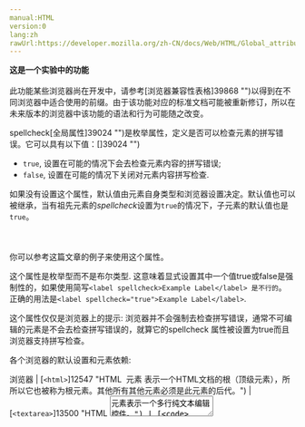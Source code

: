 ```yaml
---
manual:HTML
version:0
lang:zh
rawUrl:https://developer.mozilla.org/zh-CN/docs/Web/HTML/Global_attributes/spellcheck#
---
```






**这是一个实验中的功能**<br></br>此功能某些浏览器尚在开发中，请参考[浏览器兼容性表格]39868 "")以得到在不同浏览器中适合使用的前缀。由于该功能对应的标准文档可能被重新修订，所以在未来版本的浏览器中该功能的语法和行为可能随之改变。




spellcheck[全局属性]39024 "")是枚举属性，定义是否可以检查元素的拼写错误。它可以具有以下值：[]39024 "")


* `true`, 设置在可能的情况下会去检查元素内容的拼写错误;
* `false`, 设置在可能的情况下关闭对元素内容拼写检查.


如果没有设置这个属性，默认值由元素自身类型和浏览器设置决定。默认值也可以被继承，当有祖先元素的*spellcheck*设置为`true`的情况下，子元素的默认值也是`true`。<br></br><br></br>你可以参考这篇文章的例子来使用这个属性。



这个属性是枚举型而不是布尔类型. 这意味着显式设置其中一个值true或false是强制性的，如果使用简写`<label spellcheck>Example Label</label> 是不行的`。 正确的用法是`<label spellcheck="true">Example Label</label>`.



这个属性仅仅是浏览器上的提示: 浏览器并不会强制去检查拼写错误，通常不可编辑的元素是不会去检查拼写错误的，就算它的spellcheck 属性被设置为true而且浏览器支持拼写检查。



各个浏览器的默认设置和元素依赖:


浏览器 | [`<html>`]12547 "HTML <html> 元素 表示一个HTML文档的根（顶级元素），所所以它也被称为根元素。其他所有其他元素必须是此元素的后代。") | [`<textarea>`]13500 "HTML <textarea> 元素表示一个多行纯文本编辑控件。") | [`<input>`]394 "HTML <input> 元素用于为基于Web的表单创建交互式控件，以便接受来自用户的数据。") | 其他 | 附注 
Firefox | `false` | `false` | `false` | *inherited* | 当`layout.spellcheckDefault`值为`0` 
**`false`** | **`true`** | ***inherited*** | ***inherited*** | **当`layout.spellcheckDefault`值为`1`(default value)** 
`false` | `true` | `true` | *inherited* | 当`layout.spellcheckDefault`值为`2` 
Seamonkey | `false` | `false` | `false` | *inherited* | 当`layout.spellcheckDefault`值为`0` 
**`false`** | **`true`** | ***inherited*** | ***inherited*** | **当`layout.spellcheckDefault`值为1**（默认如此）**** 
`false` | `true` | `true` | *inherited* | 当`layout.spellcheckDefault`值为`2` 
Camino | `false` | `false` | `false` | *inherited* | 当`layout.spellcheckDefault`值为`0` 
`false` | `true` | *inherited* | *inherited* | 当`layout.spellcheckDefault`值为`1` 
**`false`** | **`true`** | **`true`** | ***inherited*** | **当layout.spellcheckDefault值为`2`**（默认如此）**** 
Chrome | `false` | `true` | ? | *inherited* 
Internet Explorer | `false` | `true` | ? | *inherited* 
Opera | `false` | `true` | ? | *inherited* 
Safari | `false` | `true` | ? | *inherited* 


## 规范<a name="规范"></a>

规范 | 状态 | 附注 
[HTML Living Standard<br></br><small>spellcheck</small>]39869 "") | Living Standard | 与最新的快照相比没有变化，[HTML 5.1]11883 "HTML 5.1") 
[HTML 5.1<br></br><small>spellcheck</small>]39870 "") | Recommendation | [HTML Living Standard]11885 "HTML Living Standard")的快照，初始定义 


## 浏览器兼容性<a name="浏览器兼容性"></a>


**[We&#39;re converting our compatibility data into a machine-readable JSON format]3344 "")**. This compatibility table still uses the old format, because we haven&#39;t yet converted the data it contains.**[Find out how you can help!]3392 "")**


* 
* 

功能 | Chrome | Firefox (Gecko) | Internet Explorer | Opera | Safari 
Basic support | (Yes) | [2.0]12369 "Released on 2006-10-24.")(1.8.1) | (Yes) | (Yes) | (Yes) 




## 另见<a name="另见"></a>

* 所有[全局属性]39024 "")



